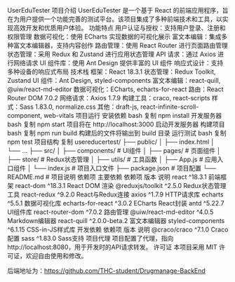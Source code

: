 UserEduTester
项目介绍
UserEduTester 是一个基于 React 的前端应用程序，旨在为用户提供一个功能完善的测试平台。该项目集成了多种前端技术和工具，以实现高效开发和优质用户体验。
功能特点
用户认证与授权：支持用户登录、注册和权限管理
数据可视化：使用 ECharts 实现数据的可视化展示
富文本编辑：集成多种富文本编辑器，支持内容创作
路由管理：使用 React Router 进行页面路由管理
状态管理：采用 Redux 和 Zustand 进行应用状态管理
API 请求：通过 Axios 进行网络请求
UI 组件库：使用 Ant Design 提供丰富的 UI 组件
响应式设计：支持多种设备的响应式布局
技术栈
框架：React 18.3.1
状态管理：Redux Toolkit, Zustand
UI 组件：Ant Design, styled-components
富文本编辑：react-quill, @uiw/react-md-editor
数据可视化：ECharts, echarts-for-react
路由：React Router DOM 7.0.2
网络请求：Axios 1.7.9
构建工具：craco, react-scripts
样式：Sass 1.83.0, normalize.css
其他：draft-js, react-infinite-scroll-component, web-vitals
项目运行
安装依赖
bash
复制
npm install
开发服务器
bash
复制
npm start
项目将在 http://localhost:3000 启动开发服务器
构建项目
bash
复制
npm run build
构建后的文件将输出到 build 目录
运行测试
bash
复制
npm test
项目结构
复制
usereducertest/
├── public/
│   ├── index.html
│   └── ...
├── src/
│   ├── components/       # UI组件
│   ├── pages/            # 页面组件
│   ├── store/            # Redux状态管理
│   ├── utils/            # 工具函数
│   ├── App.js            # 应用入口组件
│   └── index.js          # 项目入口文件
├── package.json          # 项目配置
└── README.md             # 项目说明
依赖项
主要依赖
依赖项	版本	说明
react	^18.3.1	前端框架
react-dom	^18.3.1	React DOM 渲染
@reduxjs/toolkit	^2.5.0	Redux状态管理工具
react-redux	^9.2.0	React与Redux连接
axios	^1.7.9	HTTP请求库
echarts	^5.5.1	数据可视化库
echarts-for-react	^3.0.2	ECharts React封装
antd	^5.22.7	UI组件库
react-router-dom	^7.0.2	路由管理
@uiw/react-md-editor	^4.0.5	Markdown编辑器
react-quill	^2.0.0-beta.2	富文本编辑器
styled-components	^6.1.15	CSS-in-JS样式库
开发依赖
依赖项	版本	说明
@craco/craco	^7.1.0	Craco配置
sass	^1.83.0	Sass支持
项目代理
项目配置了代理，指向 http://localhost:8080，用于开发时的API请求转发。
许可证
本项目采用 MIT 许可证，欢迎自由使用和修改。

后端地址为：https://github.com/THC-student/Drugmanage-BackEnd
